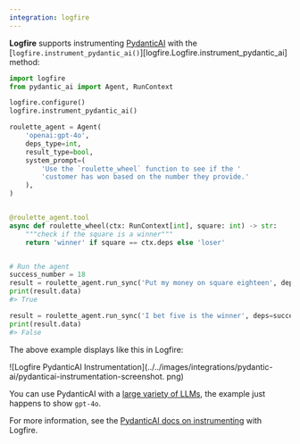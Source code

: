 ```yaml
---
integration: logfire
---
```


**Logfire** supports instrumenting [PydanticAI](https://ai.pydantic.dev/) with the
[`logfire.instrument_pydantic_ai()`][logfire.Logfire.instrument_pydantic_ai] method:


```python hl_lines="5"
import logfire
from pydantic_ai import Agent, RunContext

logfire.configure()
logfire.instrument_pydantic_ai()

roulette_agent = Agent(
    'openai:gpt-4o',
    deps_type=int,
    result_type=bool,
    system_prompt=(
        'Use the `roulette_wheel` function to see if the '
        'customer has won based on the number they provide.'
    ),
)


@roulette_agent.tool
async def roulette_wheel(ctx: RunContext[int], square: int) -> str:
    """check if the square is a winner"""
    return 'winner' if square == ctx.deps else 'loser'


# Run the agent
success_number = 18
result = roulette_agent.run_sync('Put my money on square eighteen', deps=success_number)
print(result.data)
#> True

result = roulette_agent.run_sync('I bet five is the winner', deps=success_number)
print(result.data)
#> False
```

The above example displays like this in Logfire:

![Logfire PydanticAI Instrumentation](../../images/integrations/pydantic-ai/pydanticai-instrumentation-screenshot.
png)

You can use PydanticAI with a [large variety of LLMs](https://ai.pydantic.dev/api/models/base/#pydantic_ai.models.KnownModelName), the example
just happens to show `gpt-4o`.

For more information, see the [PydanticAI docs on instrumenting](https://ai.pydantic.dev/#instrumentation-with-pydantic-logfire) with Logfire.
